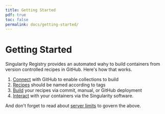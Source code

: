 ```yaml
---
title: Getting Started
pdf: true
toc: false
permalink: docs/getting-started/
---
```


# Getting Started

Singularity Registry provides an automated wahy to build containers from version
controlled recipes in GitHub. Here's how that works.

 1. [Connect](connect) with GitHub to enable collections to build
 2. [Recipes](recipes) should be named according to tags
 3. [Build](../builds) your recipes via commit, manual, or GitHub deployment
 4. [Interact](naming) with your containers via the Singularity software.

And don't forget to read about [server limits](../regulatory/limits) to govern the above.
